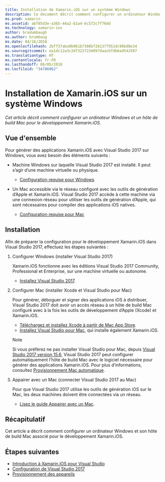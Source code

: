 ```yaml
---
title: Installation de Xamarin.iOS sur un système Windows
description: Ce document décrit comment configurer un ordinateur Windows, configurer un hôte de build Mac et appairer Windows au Mac pour le développement Xamarin.iOS.
ms.prod: xamarin
ms.assetid: abf85d3e-a365-44a2-b1a4-6c572c7f76dd
ms.technology: xamarin-ios
author: bradumbaugh
ms.author: brumbaug
ms.date: 04/16/2018
ms.openlocfilehash: 2bff37aba9b961b7308bf261377951dc96bd8e34
ms.sourcegitcommit: ea1dc12a3c2d7322f234997daacbfdb6ad542507
ms.translationtype: HT
ms.contentlocale: fr-FR
ms.lasthandoff: 06/05/2018
ms.locfileid: "34786062"
---
```

# <a name="installing-xamarinios-on-windows"></a>Installation de Xamarin.iOS sur un système Windows

_Cet article décrit comment configurer un ordinateur Windows et un hôte de build Mac pour le développement Xamarin.iOS._

## <a name="overview"></a>Vue d'ensemble

Pour générer des applications Xamarin.iOS avec Visual Studio 2017 sur Windows, vous avez besoin des éléments suivants :
 
-  Machine Windows sur laquelle Visual Studio 2017 est installé. Il peut s’agir d’une machine virtuelle ou physique.
    - [Configuration requise pour Windows](~/cross-platform/get-started/requirements.md#windows-requirements)
    
-  Un Mac accessible via le réseau configuré avec les outils de génération d’Apple et Xamarin.iOS. Visual Studio 2017 accède à cette machine via une connexion réseau pour utiliser les outils de génération d’Apple, qui sont nécessaires pour compiler des applications iOS natives. 
    - [Configuration requise pour Mac](~/cross-platform/get-started/requirements.md#macos-requirements)

## <a name="setup"></a>Installation

Afin de préparer la configuration pour le développement Xamarin.iOS dans Visual Studio 2017, effectuez les étapes suivantes :

1. Configurer Windows (installer Visual Studio 2017)

    Xamarin.iOS fonctionne avec les éditions Visual Studio 2017 Community, Professional et Enterprise, sur une machine virtuelle ou autonome.
    
    - [Installez Visual Studio 2017](~/cross-platform/get-started/installation/windows.md).

2. Configurer Mac (installer Xcode et Visual Studio pour Mac)

    Pour générer, déboguer et signer des applications iOS à distribuer, Visual Studio 2017 doit avoir un accès réseau à un hôte de build Mac configuré avec à la fois les outils de développement d’Apple (Xcode) et Xamarin.iOS.

    - [Téléchargez et installez Xcode à partir de Mac App Store](https://itunes.apple.com/us/app/xcode/id497799835?mt=12). 
    - [Installez Visual Studio pour Mac](https://docs.microsoft.com/visualstudio/mac/installation), qui installe également Xamarin.iOS.

    > [!NOTE] 
    > Si vous préférez ne pas installer Visual Studio pour Mac, depuis [Visual Studio 2017 version 15.6](https://docs.microsoft.com/visualstudio/releasenotes/vs2017-relnotes#automatic-macos-provisioning), Visual Studio 2017 peut configurer automatiquement l’hôte de build Mac avec le logiciel nécessaire pour générer des applications Xamarin.iOS. Pour plus d’informations, consultez [Provisionnement Mac automatique](~/ios/get-started/installation/windows/connecting-to-mac/index.md#automatic-mac-provisioning).

3. Appairer avec un Mac (connecter Visual Studio 2017 au Mac)

    Pour que Visual Studio 2017 utilise les outils de génération iOS sur le Mac, les deux machines doivent être connectées via un réseau.

    - [Lisez le guide Appairer avec un Mac](~/ios/get-started/installation/windows/connecting-to-mac/index.md).

## <a name="summary"></a>Récapitulatif

Cet article a décrit comment configurer un ordinateur Windows et son hôte de build Mac associé pour le développement Xamarin.iOS.

## <a name="next-steps"></a>Étapes suivantes

- [Introduction à Xamarin.iOS pour Visual Studio](introduction-to-xamarin-ios-for-visual-studio.md)
- [Configuration de Visual Studio 2017](config-options.md)
- [Provisionnement des appareils](~/ios/get-started/installation/device-provisioning/index.md)

